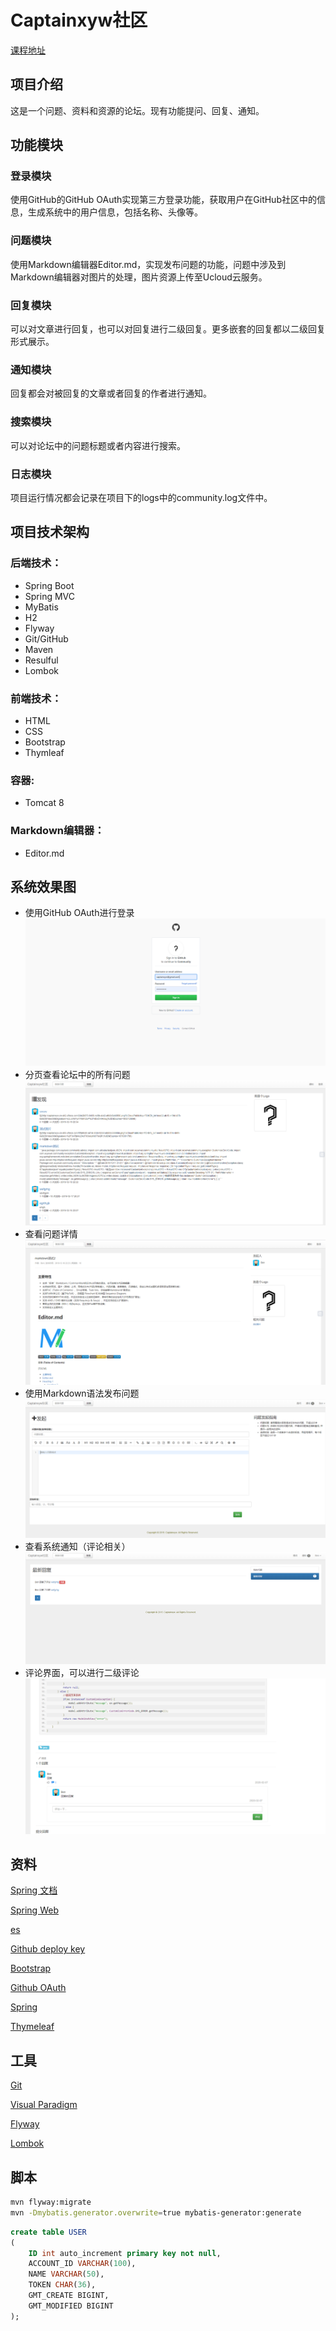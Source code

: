 # Captainxyw社区
[课程地址](https://www.bilibili.com/video/av50200264?from=search&seid=18186217203843549655)
## 项目介绍
这是一个问题、资料和资源的论坛。现有功能提问、回复、通知。

## 功能模块
### 登录模块
使用GitHub的GitHub OAuth实现第三方登录功能，获取用户在GitHub社区中的信息，生成系统中的用户信息，包括名称、头像等。
### 问题模块
使用Markdown编辑器Editor.md，实现发布问题的功能，问题中涉及到Markdown编辑器对图片的处理，图片资源上传至Ucloud云服务。
### 回复模块
可以对文章进行回复，也可以对回复进行二级回复。更多嵌套的回复都以二级回复形式展示。
### 通知模块
回复都会对被回复的文章或者回复的作者进行通知。
### 搜索模块
可以对论坛中的问题标题或者内容进行搜索。
### 日志模块
项目运行情况都会记录在项目下的logs中的community.log文件中。

## 项目技术架构
### 后端技术：
* Spring Boot
* Spring MVC
* MyBatis
* H2 
* Flyway 
* Git/GitHub
* Maven
* Resulful
* Lombok
### 前端技术：
* HTML
* CSS
* Bootstrap
* Thymleaf
### 容器:
* Tomcat 8
### Markdown编辑器：
* Editor.md

## 系统效果图 
- 使用GitHub OAuth进行登录
![登录界面](https://raw.githubusercontent.com/captainxyw/community/master/img/login-page.png "登录界面")
- 分页查看论坛中的所有问题
![问题列表界面](https://raw.githubusercontent.com/captainxyw/community/master/img/question-list-page.png "问题列表界面")
- 查看问题详情
![问题详情界面](https://raw.githubusercontent.com/captainxyw/community/master/img/question-browse-page.png "问题详情界面")
- 使用Markdown语法发布问题
![问题发布界面](https://raw.githubusercontent.com/captainxyw/community/master/img/question-release-page.png "问题发布界面")
- 查看系统通知（评论相关）
![通知界面](https://raw.githubusercontent.com/captainxyw/community/master/img/notification-page.png "通知界面")
- 评论界面，可以进行二级评论
![评论界面](https://raw.githubusercontent.com/captainxyw/community/master/img/comment-page.png "评论界面")



## 资料
[Spring 文档](https://spring.io/guides)

[Spring Web](https://spring.io/guides/gs/serving-web-content/)

[es](https://elasticsearch.cn/explore)

[Github deploy key](https://developer.github.com/v3/guides/managing-deploy-keys/#deploy-keys)

[Bootstrap](https://v3.bootcss.com/getting-started/)

[Github OAuth](https://developer.github.com/apps/building-oauth-apps/creating-an-oauth-app/)

[Spring](https://docs.spring.io/spring-boot/docs/2.0.0.RC1/reference/htmlsingle/#boot-features-embedded-database-support)

[Thymeleaf](https://www.thymeleaf.org/doc/tutorials/3.0/usingthymeleaf.html#setting-attribute-values)

## 工具
[Git](https://git-scm.com/download)

[Visual Paradigm](https://www.visual-paradigm.com/cn/)

[Flyway](https://flywaydb.org/getstarted/firststeps/maven)

[Lombok](https://projectlombok.org/)


## 脚本
```bash
mvn flyway:migrate
mvn -Dmybatis.generator.overwrite=true mybatis-generator:generate
```
```sql
create table USER
(
	ID int auto_increment primary key not null,
	ACCOUNT_ID VARCHAR(100),
	NAME VARCHAR(50),
	TOKEN CHAR(36),
	GMT_CREATE BIGINT,
	GMT_MODIFIED BIGINT
);
```
